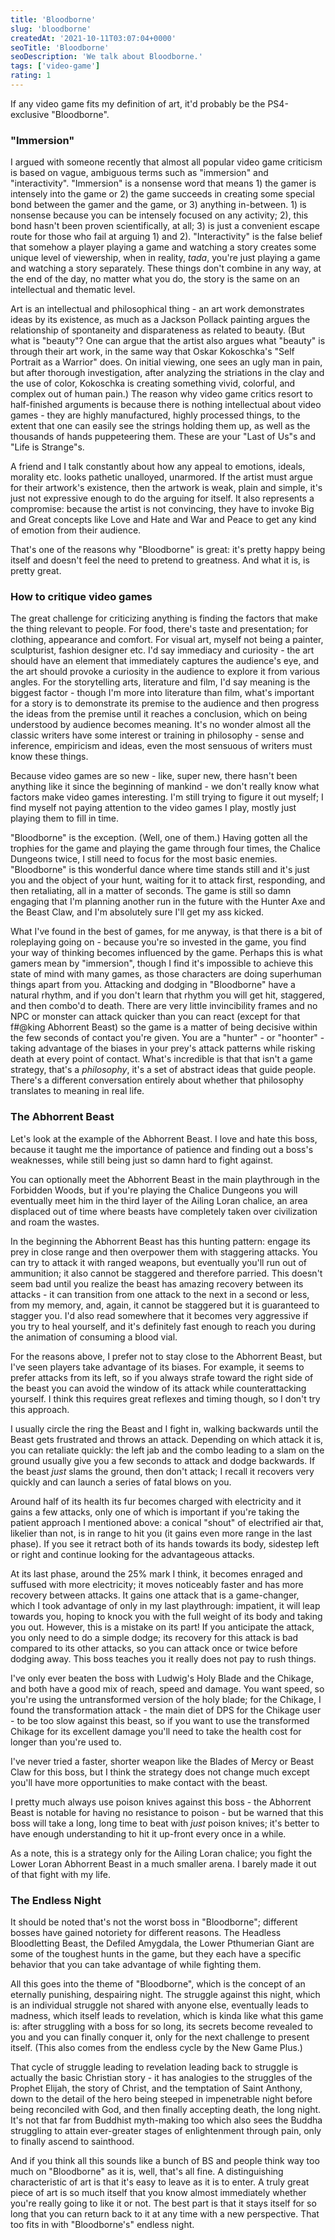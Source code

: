```yaml
---
title: 'Bloodborne'
slug: 'bloodborne'
createdAt: '2021-10-11T03:07:04+0000'
seoTitle: 'Bloodborne'
seoDescription: 'We talk about Bloodborne.'
tags: ['video-game']
rating: 1
---
```


If any video game fits my definition of art, it'd probably be the PS4-exclusive "Bloodborne".

### "Immersion"

I argued with someone recently that almost all popular video game criticism is based on vague, ambiguous terms such as "immersion" and "interactivity". "Immersion" is a nonsense word that means 1) the gamer is intensely into the game or 2) the game succeeds in creating some special bond between the gamer and the game, or 3) anything in-between. 1) is nonsense because you can be intensely focused on any activity; 2), this bond hasn't been proven scientifically, at all; 3) is just a convenient escape route for those who fail at arguing 1) and 2). "Interactivity" is the false belief that somehow a player playing a game and watching a story creates some unique level of viewership, when in reality, _tada_, you're just playing a game and watching a story separately. These things don't combine in any way, at the end of the day, no matter what you do, the story is the same on an intellectual and thematic level.

Art is an intellectual and philosophical thing - an art work demonstrates ideas by its existence, as much as a Jackson Pollack painting argues the relationship of spontaneity and disparateness as related to beauty. (But what is "beauty"? One can argue that the artist also argues what "beauty" is through their art work, in the same way that Oskar Kokoschka's "Self Portrait as a Warrior" does. On initial viewing, one sees an ugly man in pain, but after thorough investigation, after analyzing the striations in the clay and the use of color, Kokoschka is creating something vivid, colorful, and complex out of human pain.) The reason why video game critics resort to half-finished arguments is because there is nothing intellectual about video games - they are highly manufactured, highly processed things, to the extent that one can easily see the strings holding them up, as well as the thousands of hands puppeteering them. These are your "Last of Us"s and "Life is Strange"s.

A friend and I talk constantly about how any appeal to emotions, ideals, morality etc. looks pathetic unalloyed, unarmored. If the artist must argue for their artwork's existence, then the artwork is weak, plain and simple, it's just not expressive enough to do the arguing for itself. It also represents a compromise: because the artist is not convincing, they have to invoke Big and Great concepts like Love and Hate and War and Peace to get any kind of emotion from their audience.

That's one of the reasons why "Bloodborne" is great: it's pretty happy being itself and doesn't feel the need to pretend to greatness. And what it is, is pretty great.

### How to critique video games

The great challenge for criticizing anything is finding the factors that make the thing relevant to people. For food, there's taste and presentation; for clothing, appearance and comfort. For visual art, myself not being a painter, sculpturist, fashion designer etc. I'd say immediacy and curiosity - the art should have an element that immediately captures the audience's eye, and the art should provoke a curiosity in the audience to explore it from various angles. For the storytelling arts, literature and film, I'd say meaning is the biggest factor - though I'm more into literature than film, what's important for a story is to demonstrate its premise to the audience and then progress the ideas from the premise until it reaches a conclusion, which on being understood by audience becomes meaning. It's no wonder almost all the classic writers have some interest or training in philosophy - sense and inference, empiricism and ideas, even the most sensuous of writers must know these things.

Because video games are so new - like, super new, there hasn't been anything like it since the beginning of mankind - we don't really know what factors make video games interesting. I'm still trying to figure it out myself; I find myself not paying attention to the video games I play, mostly just playing them to fill in time.

"Bloodborne" is the exception. (Well, one of them.) Having gotten all the trophies for the game and playing the game through four times, the Chalice Dungeons twice, I still need to focus for the most basic enemies. "Bloodborne" is this wonderful dance where time stands still and it's just you and the object of your hunt, waiting for it to attack first, responding, and then retaliating, all in a matter of seconds. The game is still so damn engaging that I'm planning another run in the future with the Hunter Axe and the Beast Claw, and I'm absolutely sure I'll get my ass kicked.

What I've found in the best of games, for me anyway, is that there is a bit of roleplaying going on - because you're so invested in the game, you find your way of thinking becomes influenced by the game. Perhaps this is what gamers mean by "immersion", though I find it's impossible to achieve this state of mind with many games, as those characters are doing superhuman things apart from you. Attacking and dodging in "Bloodborne" have a natural rhythm, and if you don't learn that rhythm you will get hit, staggered, and then combo'd to death. There are very little invincibility frames and no NPC or monster can attack quicker than you can react (except for that f#@king Abhorrent Beast) so the game is a matter of being decisive within the few seconds of contact you're given. You are a "hunter" - or "hoonter" - taking advantage of the biases in your prey's attack patterns while risking death at every point of contact. What's incredible is that that isn't a game strategy, that's a _philosophy_, it's a set of abstract ideas that guide people. There's a different conversation entirely about whether that philosophy translates to meaning in real life.

### The Abhorrent Beast

Let's look at the example of the Abhorrent Beast. I love and hate this boss, because it taught me the importance of patience and finding out a boss's weaknesses, while still being just so damn hard to fight against.

You can optionally meet the Abhorrent Beast in the main playthrough in the Forbidden Woods, but if you're playing the Chalice Dungeons you will eventually meet him in the third layer of the Ailing Loran chalice, an area displaced out of time where beasts have completely taken over civilization and roam the wastes.

In the beginning the Abhorrent Beast has this hunting pattern: engage its prey in close range and then overpower them with staggering attacks. You can try to attack it with ranged weapons, but eventually you'll run out of ammunition; it also cannot be staggered and therefore parried. This doesn't seem bad until you realize the beast has amazing recovery between its attacks - it can transition from one attack to the next in a second or less, from my memory, and, again, it cannot be staggered but it is guaranteed to stagger you. I'd also read somewhere that it becomes very aggressive if you try to heal yourself, and it's definitely fast enough to reach you during the animation of consuming a blood vial.

For the reasons above, I prefer not to stay close to the Abhorrent Beast, but I've seen players take advantage of its biases. For example, it seems to prefer attacks from its left, so if you always strafe toward the right side of the beast you can avoid the window of its attack while counterattacking yourself. I think this requires great reflexes and timing though, so I don't try this approach.

I usually circle the ring the Beast and I fight in, walking backwards until the Beast gets frustrated and throws an attack. Depending on which attack it is, you can retaliate quickly: the left jab and the combo leading to a slam on the ground usually give you a few seconds to attack and dodge backwards. If the beast _just_ slams the ground, then don't attack; I recall it recovers very quickly and can launch a series of fatal blows on you.

Around half of its health its fur becomes charged with electricity and it gains a few attacks, only one of which is important if you're taking the patient approach I mentioned above: a conical "shout" of electrified air that, likelier than not, is in range to hit you (it gains even more range in the last phase). If you see it retract both of its hands towards its body, sidestep left or right and continue looking for the advantageous attacks.

At its last phase, around the 25% mark I think, it becomes enraged and suffused with more electricity; it moves noticeably faster and has more recovery between attacks. It gains one attack that is a game-changer, which I took advantage of only in my last playthrough: impatient, it will leap towards you, hoping to knock you with the full weight of its body and taking you out. However, this is a mistake on its part! If you anticipate the attack, you only need to do a simple dodge; its recovery for this attack is bad compared to its other attacks, so you can attack once or twice before dodging away. This boss teaches you it really does not pay to rush things.

I've only ever beaten the boss with Ludwig's Holy Blade and the Chikage, and both have a good mix of reach, speed and damage. You want speed, so you're using the untransformed version of the holy blade; for the Chikage, I found the transformation attack - the main diet of DPS for the Chikage user - to be too slow against this beast, so if you want to use the transformed Chikage for its excellent damage you'll need to take the health cost for longer than you're used to.

I've never tried a faster, shorter weapon like the Blades of Mercy or Beast Claw for this boss, but I think the strategy does not change much except you'll have more opportunities to make contact with the beast.

I pretty much always use poison knives against this boss - the Abhorrent Beast is notable for having no resistance to poison - but be warned that this boss will take a long, long time to beat with _just_ poison knives; it's better to have enough understanding to hit it up-front every once in a while.

As a note, this is a strategy only for the Ailing Loran chalice; you fight the Lower Loran Abhorrent Beast in a much smaller arena. I barely made it out of that fight with my life.

### The Endless Night

It should be noted that's not the worst boss in "Bloodborne"; different bosses have gained notoriety for different reasons. The Headless Bloodletting Beast, the Defiled Amygdala, the Lower Pthumerian Giant are some of the toughest hunts in the game, but they each have a specific behavior that you can take advantage of while fighting them.

All this goes into the theme of "Bloodborne", which is the concept of an eternally punishing, despairing night. The struggle against this night, which is an individual struggle not shared with anyone else, eventually leads to madness, which itself leads to revelation, which is kinda like what this game is: after struggling with a boss for so long, its secrets become revealed to you and you can finally conquer it, only for the next challenge to present itself. (This also comes from the endless cycle by the New Game Plus.)

That cycle of struggle leading to revelation leading back to struggle is actually the basic Christian story - it has analogies to the struggles of the Prophet Elijah, the story of Christ, and the temptation of Saint Anthony, down to the detail of the hero being steeped in impenetrable night before being reconciled with God, and then finally accepting death, the long night. It's not that far from Buddhist myth-making too which also sees the Buddha struggling to attain ever-greater stages of enlightenment through pain, only to finally ascend to sainthood.

And if you think all this sounds like a bunch of BS and people think way too much on "Bloodborne" as it is, well, that's all fine. A distinguishing characteristic of art is that it's easy to leave as it is to enter. A truly great piece of art is so much itself that you know almost immediately whether you're really going to like it or not. The best part is that it stays itself for so long that you can return back to it at any time with a new perspective. That too fits in with "Bloodborne's" endless night.
